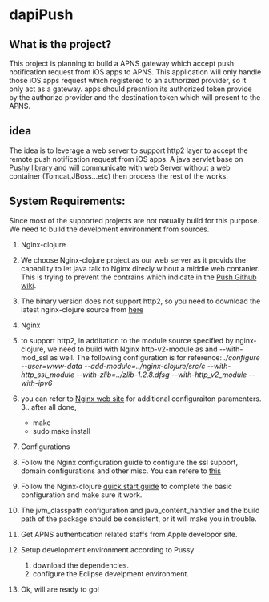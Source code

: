 # dapiPush
## What is the project?
  This project is planning to build a APNS gateway which accept push notification request from iOS apps to APNS. This application will only handle those iOS apps request which registered to an authorized provider, so it only act as a gateway. apps should presntion its authorized token provide by the authorizd provider and the destination token which will present to the APNS.
## idea
The idea is to leverage a web server to support http2 layer to accept the remote push notification request from iOS apps. A java servlet base on [Pushy library](https://github.com/relayrides/pushy) and will communicate with web Server without a web container (Tomcat,JBoss...etc) then process the rest of the works.
## System Requirements:
Since most of the supported projects are not natually build for this purpose. We need to build the develpment environment from sources.
 1. Nginx-clojure 
 
  1. We choose Nginx-clojure project as our web server as it provids the capability to let java talk to Nginx direcly wihout a middle web contanier. This is trying to prevent the contrains which indicate in the [Push Github wiki](https://github.com/relayrides/pushy/wiki/Using-Pushy-in-an-application-container). 
  2. The binary version does not support http2, so you need to download the latest nginx-clojure source from [here](https://github.com/nginx-clojure/nginx-clojure/releases)
  
 2. Nginx
  1. to support http2, in additation to the module source specified by nginx-clojure, we need to build with Nginx http-v2-module as and --with-mod_ssl as well. The following configuration is for reference:
*./configure --user=www-data --add-module=../nginx-clojure/src/c --with-http_ssl_module --with-zlib=../zlib-1.2.8.dfsg --with-http_v2_module --with-ipv6*
  2. you can refer to [Nginx web site](http://nginx.org/en/docs/) for additional configuraiton paramenters.
  3.. after all done,
      * make
      * sudo make install
 3. Configurations
  1. Follow the Nginx configuration guide to configure the ssl support, domain configurations and other misc. You can refere to [this](https://www.digitalocean.com/community/tutorials/how-to-set-up-nginx-with-http-2-support-on-ubuntu-16-04)
  2. Follow the Nginx-clojure [quick start guide](http://nginx-clojure.github.io/quickstart.html) to complete the basic configuration and make sure it work.
  3. The jvm_classpath configuration and java_content_handler and the build path of the package should be consistent, or it will make you in trouble. 
 4. Get APNS authentication related staffs from Apple developor site.
 5. Setup development environment according to Pussy
    1. download the dependencies.
    2. configure the Eclipse develpment environment.
 6. Ok, will are ready to go!
    
